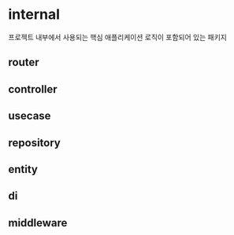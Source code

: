 # internal

프로젝트 내부에서 사용되는 핵심 애플리케이션 로직이 포함되어 있는 패키지

## router

## controller

## usecase

## repository

## entity

## di 

## middleware